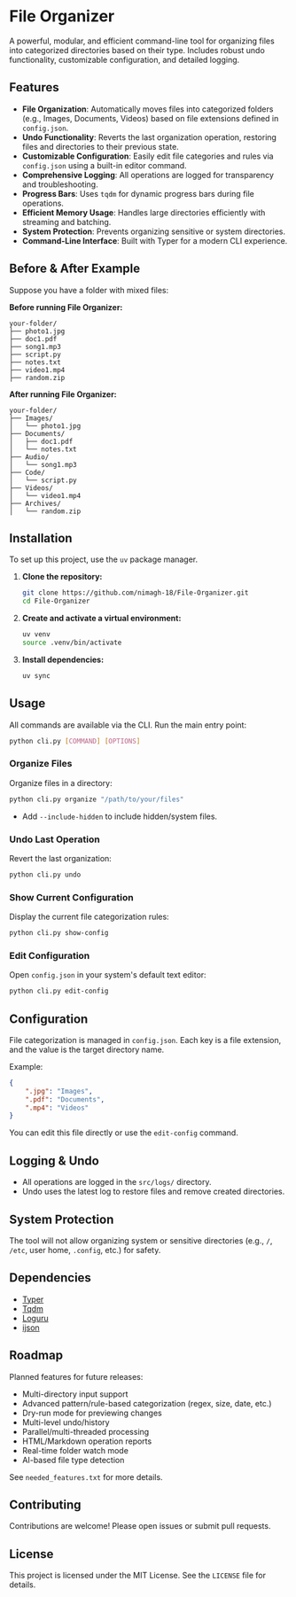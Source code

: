 # File Organizer

A powerful, modular, and efficient command-line tool for organizing files into categorized directories based on their type. Includes robust undo functionality, customizable configuration, and detailed logging.

## Features

- **File Organization**: Automatically moves files into categorized folders (e.g., Images, Documents, Videos) based on file extensions defined in `config.json`.
- **Undo Functionality**: Reverts the last organization operation, restoring files and directories to their previous state.
- **Customizable Configuration**: Easily edit file categories and rules via `config.json` using a built-in editor command.
- **Comprehensive Logging**: All operations are logged for transparency and troubleshooting.
- **Progress Bars**: Uses `tqdm` for dynamic progress bars during file operations.
- **Efficient Memory Usage**: Handles large directories efficiently with streaming and batching.
- **System Protection**: Prevents organizing sensitive or system directories.
- **Command-Line Interface**: Built with Typer for a modern CLI experience.

## Before & After Example

Suppose you have a folder with mixed files:

**Before running File Organizer:**

```
your-folder/
├── photo1.jpg
├── doc1.pdf
├── song1.mp3
├── script.py
├── notes.txt
├── video1.mp4
├── random.zip
```

**After running File Organizer:**

```
your-folder/
├── Images/
│   └── photo1.jpg
├── Documents/
│   ├── doc1.pdf
│   └── notes.txt
├── Audio/
│   └── song1.mp3
├── Code/
│   └── script.py
├── Videos/
│   └── video1.mp4
├── Archives/
│   └── random.zip
```

## Installation

To set up this project, use the `uv` package manager.

1. **Clone the repository:**
   ```bash
   git clone https://github.com/nimagh-18/File-Organizer.git
   cd File-Organizer
   ```

2. **Create and activate a virtual environment:**
   ```bash
   uv venv
   source .venv/bin/activate
   ```

3. **Install dependencies:**
   ```bash
   uv sync
   ```

## Usage

All commands are available via the CLI. Run the main entry point:

```bash
python cli.py [COMMAND] [OPTIONS]
```

### Organize Files

Organize files in a directory:

```bash
python cli.py organize "/path/to/your/files"
```
- Add `--include-hidden` to include hidden/system files.

### Undo Last Operation

Revert the last organization:

```bash
python cli.py undo
```

### Show Current Configuration

Display the current file categorization rules:

```bash
python cli.py show-config
```

### Edit Configuration

Open `config.json` in your system's default text editor:

```bash
python cli.py edit-config
```

## Configuration

File categorization is managed in `config.json`. Each key is a file extension, and the value is the target directory name.

Example:

```json
{
    ".jpg": "Images",
    ".pdf": "Documents",
    ".mp4": "Videos"
}
```
You can edit this file directly or use the `edit-config` command.

## Logging & Undo

- All operations are logged in the `src/logs/` directory.
- Undo uses the latest log to restore files and remove created directories.

## System Protection

The tool will not allow organizing system or sensitive directories (e.g., `/`, `/etc`, user home, `.config`, etc.) for safety.

## Dependencies

- [Typer](https://typer.tiangolo.com/)
- [Tqdm](https://tqdm.github.io/)
- [Loguru](https://github.com/Delgan/loguru)
- [ijson](https://pypi.org/project/ijson/)

## Roadmap

Planned features for future releases:
- Multi-directory input support
- Advanced pattern/rule-based categorization (regex, size, date, etc.)
- Dry-run mode for previewing changes
- Multi-level undo/history
- Parallel/multi-threaded processing
- HTML/Markdown operation reports
- Real-time folder watch mode
- AI-based file type detection

See `needed_features.txt` for more details.

## Contributing

Contributions are welcome! Please open issues or submit pull requests.

## License

This project is licensed under the MIT License. See the `LICENSE` file for details.